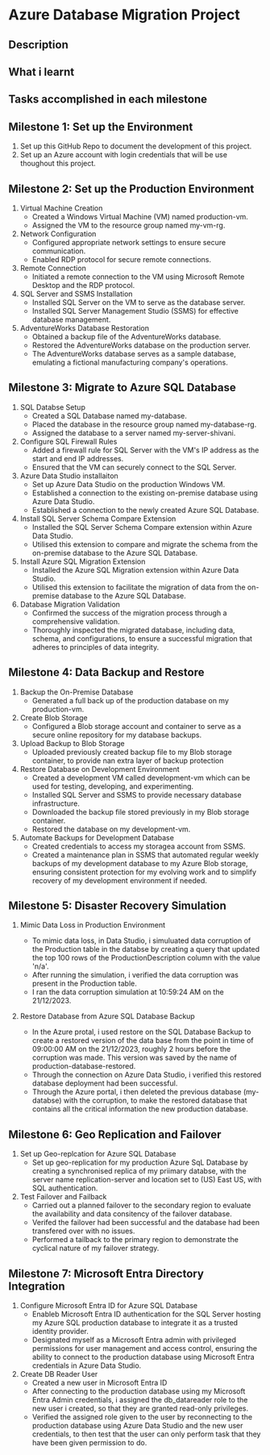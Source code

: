 # Azure Database Migration Project #  

## Description ##  


## What i learnt ##  


## Tasks accomplished in each milestone ##  
## Milestone 1: Set up the Environment ##
1.  Set up this GitHub Repo to document the development of this project.
2.  Set up an Azure account with login credentials that will be use thoughout this project.  


## Milestone 2: Set up the Production Environment ##
1. Virtual Machine Creation
    - Created a Windows Virtual Machine (VM) named production-vm.
    - Assigned the VM to the resource group named my-vm-rg.
2. Network Configuration
    - Configured appropriate network settings to ensure secure communication.
    - Enabled RDP protocol for secure remote connections.
3. Remote Connection
    - Initiated a remote connection to the VM using Microsoft Remote Desktop and the RDP protocol.
4. SQL Server and SSMS Installation
    - Installed SQL Server on the VM to serve as the database server.
    - Installed SQL Server Management Studio (SSMS) for effective database management.
5. AdventureWorks Database Restoration
    - Obtained a backup file of the AdventureWorks database.
    - Restored the AdventureWorks database on the production server.
    - The AdventureWorks database serves as a sample database, emulating a fictional manufacturing company's operations.

## Milestone 3: Migrate to Azure SQL Database ##
1. SQL Databse Setup
    - Created a SQL Database named my-database.
    - Placed the database in the resource group named my-database-rg.
    - Assigned the database to a server named my-server-shivani.
2. Configure SQL Firewall Rules
    - Added a firewall rule for SQL Server with the VM's IP address as the start and end IP addresses.
    - Ensured that the VM can securely connect to the SQL Server.
3. Azure Data Studio installaiton
    - Set up Azure Data Studio on the production Windows VM.
    - Established a connection to the existing on-premise database using Azure Data Studio.
    - Established a connection to the newly created Azure SQL Database.
4. Install SQL Server Schema Compare Extension
    - Installed the SQL Server Schema Compare extension within Azure Data Studio.
    - Utilised this extension to compare and migrate the schema from the on-premise database to the Azure SQL Database.
5. Install Azure SQL Migration Extension
    - Installed the Azure SQL Migration extension within Azure Data Studio.
    - Utilised this extension to facilitate the migration of data from the on-premise database to the Azure SQL Database.
6. Database Migration Validation
    - Confirmed the success of the migration process through a comprehensive validation.
    - Thoroughly inspected the migrated database, including data, schema, and configurations, to ensure a successful migration that adheres to principles of data integrity.

 ## Milestone 4: Data Backup and Restore ##
1. Backup the On-Premise Database
    - Generated a full back up of the production database on my production-vm.
2. Create Blob Storage
    - Configured a Blob storage account and container to serve as a secure online repository for my database backups.
3. Upload Backup to Blob Storage
    - Uploaded previously created backup file to my Blob storage container, to provide nan extra layer of backup protection
4. Restore Database on Development Environment
    - Created a development VM called development-vm which can be used for testing, developing, and experimenting.
    - Installed SQL Server and SSMS to provide necessary database infrastructure.
    - Downloaded the backup file stored previously in my Blob storage container.
    - Restored the database on my development-vm.
5. Automate Backups for Development Database
    - Created credentials to access my storagea account from SSMS.
    - Created a maintenance plan in SSMS that automated regular weekly backups of my development database to my Azure Blob storage, ensuring consistent protection for my evolving work and to simplify recovery of my development environment if needed.

## Milestone 5: Disaster Recovery Simulation ##
1. Mimic Data Loss in Production Environment
    - To mimic data loss, in Data Studio, i simuluated data corruption of the Production table in the databse by creating a query that updated the top 100 rows of the ProductionDescription column with the value 'n/a'.
    - After running the simulation, i verified the data corruption was present in the Production table.
    - I ran the data corruption simulation at 10:59:24 AM on the 21/12/2023.

3. Restore Database from Azure SQL Database Backup
    - In the Azure protal, i used restore on the SQL Database Backup to create a restored version of the data base from the point in time of 09:00:00 AM on the 21/12/2023, roughly 2 hours before the corruption was made. This version was saved by the name of production-database-restored.
    - Through the connection on Azure Data Studio, i verified this restored database deployment had been successful.
    - Through the Azure portal, i then deleted the previous database (my-databse) with the corruption, to make the restored database that contains all the critical information the new production database.

## Milestone 6: Geo Replication and Failover ##
1. Set up Geo-replcation for Azure SQL Database
    - Set up geo-replication for my production Azure SqL Database by creating a synchronised replica of my priimary databse, with the server name replication-server and location set to (US) East US, with SQL authentication.
2. Test Failover and Failback
    - Carried out a planned failover to the secondary region to evaluate the availability and data consitency of the failover database.
    - Verifed the failover had been successful and the database had been transfered over with no issues.
    - Performed a tailback to the primary region to demonstrate the cyclical nature of my failover strategy.

## Milestone 7: Microsoft Entra Directory Integration ##
1. Configure Microsoft Entra ID for Azure SQL Database
    - Enableb Microsoft Entra ID authentication for the SQL Server hosting my Azure SQL production database to integrate it as a trusted identity provider.
    - Designated myself as a Microsoft Entra admin with privileged permissions for user management and access control, ensuring the ability to connect to the production database using Microsoft Entra credentials in Azure Data Studio.
2. Create DB Reader User
    - Created a new user in Microsoft Entra ID
    - After connecting to the production database using my Microsoft Entra Admin credentials, i assigned the db_datareader role to the new user i created, so that they are granted read-only privileges.
    - Verified the assigned role given to the user by reconnecting to the production database using Azure Data Studio and the new user credentials, to then test that the user can only perform task that they have been given permission to do.
